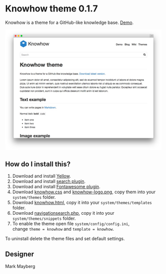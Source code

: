 Knowhow theme 0.1.7
===================
Knowhow is a theme for a GitHub-like knowledge base. [Demo](http://demo.datenstrom.se/themes/knowhow-theme).

![Screenshot](knowhow-theme.jpg?raw=true)

How do I install this?
----------------------
1. Download and install [Yellow](https://github.com/datenstrom/yellow/).  
2. Download and install [search plugin](https://github.com/datenstrom/yellow-extensions/blob/master/plugins/search/README.md).  
3. Download and install [Fontawesome plugin](https://github.com/datenstrom/yellow-extensions/blob/master/plugins/fontawesome/README.md).  
4. Download [knowhow.css](knowhow.css?raw=true) and [knowhow-logo.png](knowhow-logo.png?raw=true), copy them into your `system/themes` folder.  
5. Download [knowhow.html](knowhow.html?raw=true), copy it into your `system/themes/templates` folder.  
6. Download [navigationsearch.php](https://github.com/datenstrom/yellow-extensions/blob/master/snippets/navigationsearch/navigationsearch.php?raw=true), copy it into your `system/themes/snippets` folder. 
7. To enable the theme open file `system/config/config.ini`,  
   change `theme = knowhow` and `template = knowhow`.

To uninstall delete the theme files and set default settings.

Designer
--------
Mark Mayberg
